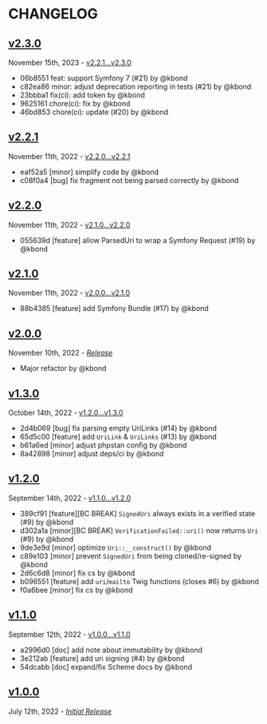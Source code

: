 # CHANGELOG

## [v2.3.0](https://github.com/zenstruck/uri/releases/tag/v2.3.0)

November 15th, 2023 - [v2.2.1...v2.3.0](https://github.com/zenstruck/uri/compare/v2.2.1...v2.3.0)

* 06b8551 feat: support Symfony 7 (#21) by @kbond
* c82ea86 minor: adjust deprecation reporting in tests (#21) by @kbond
* 23bbba1 fix(ci): add token by @kbond
* 9625161 chore(ci): fix by @kbond
* 46bd853 chore(ci): update (#20) by @kbond

## [v2.2.1](https://github.com/zenstruck/uri/releases/tag/v2.2.1)

November 11th, 2022 - [v2.2.0...v2.2.1](https://github.com/zenstruck/uri/compare/v2.2.0...v2.2.1)

* eaf52a5 [minor] simplify code by @kbond
* c08f0a4 [bug] fix fragment not being parsed correctly by @kbond

## [v2.2.0](https://github.com/zenstruck/uri/releases/tag/v2.2.0)

November 11th, 2022 - [v2.1.0...v2.2.0](https://github.com/zenstruck/uri/compare/v2.1.0...v2.2.0)

* 055639d [feature] allow ParsedUri to wrap a Symfony Request (#19) by @kbond

## [v2.1.0](https://github.com/zenstruck/uri/releases/tag/v2.1.0)

November 11th, 2022 - [v2.0.0...v2.1.0](https://github.com/zenstruck/uri/compare/v2.0.0...v2.1.0)

* 88b4385 [feature] add Symfony Bundle (#17) by @kbond

## [v2.0.0](https://github.com/zenstruck/uri/releases/tag/v2.0.0)

November 10th, 2022 - _[Release](https://github.com/zenstruck/uri/commits/v2.0.0)_

* Major refactor by @kbond

## [v1.3.0](https://github.com/zenstruck/uri/releases/tag/v1.3.0)

October 14th, 2022 - [v1.2.0...v1.3.0](https://github.com/zenstruck/uri/compare/v1.2.0...v1.3.0)

* 2d4b069 [bug] fix parsing empty UriLinks (#14) by @kbond
* 65d5c00 [feature] add `UriLink` & `UriLinks` (#13) by @kbond
* b61a6ed [minor] adjust phpstan config by @kbond
* 8a42898 [minor] adjust deps/ci by @kbond

## [v1.2.0](https://github.com/zenstruck/uri/releases/tag/v1.2.0)

September 14th, 2022 - [v1.1.0...v1.2.0](https://github.com/zenstruck/uri/compare/v1.1.0...v1.2.0)

* 389cf91 [feature][BC BREAK] `SignedUri` always exists in a verified state (#9) by @kbond
* d302a1a [minor][BC BREAK] `VerificationFailed::uri()` now returns `Uri` (#9) by @kbond
* 9de3e9d [minor] optimize `Uri::__construct()` by @kbond
* c89e103 [minor] prevent `SignedUri` from being cloned/re-signed by @kbond
* 2d6c6d8 [minor] fix cs by @kbond
* b096551 [feature] add `uri`/`mailto` Twig functions (closes #6) by @kbond
* f0a6bee [minor] fix cs by @kbond

## [v1.1.0](https://github.com/zenstruck/uri/releases/tag/v1.1.0)

September 12th, 2022 - [v1.0.0...v1.1.0](https://github.com/zenstruck/uri/compare/v1.0.0...v1.1.0)

* a2996d0 [doc] add note about immutability by @kbond
* 3e212ab [feature] add uri signing (#4) by @kbond
* 54dcabb [doc] expand/fix Scheme docs by @kbond

## [v1.0.0](https://github.com/zenstruck/uri/releases/tag/v1.0.0)

July 12th, 2022 - _[Initial Release](https://github.com/zenstruck/uri/commits/v1.0.0)_
